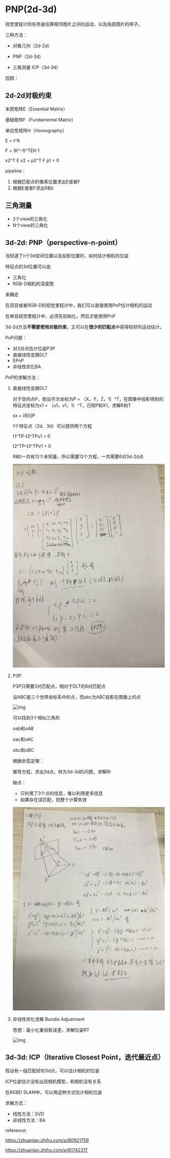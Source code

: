 # PNP(2d-3d)

视觉里程计的任务是估算相邻图片之间的运动，以及局部图片的样子。

三种方法：

- 对极几何（2d-2d）

- PNP（2d-3d）
- 三角测量 ICP（3d-3d）





回顾：

## 2d-2d对极约束

本质矩阵E（Essential Matrix）

基础矩阵F（Fundamental Matrix）

单应性矩阵H（Homography）



E = t^R

F = (K^-1)^TEK-1

x2^T E x2 = p2^T F p1 = 0

pipeline：

1. 根据匹配点的像素位置求出E或者F
2. 根据E或者F求出R和t



## 三角测量

- 2个view的三角化
- N个view的三角化



## 3d-2d: PNP（perspective-n-point）

当知道了n个3d空间位置以及投影位置时，如何估计相机的位姿

特征点的3d位置可以由

- 三角化
- RGB-D相机的深度图

来确定



在双目或者RGB-D的视觉里程计中，我们可以直接使用PnP估计相机的运动

在单目视觉里程计中，必须先初始化，然后才能使用PnP



3d-2d方法**不需要使用对极约束**，又可以在**很少的匹配点**中获得较好的运动估计。

PnP问题：

- 对3对点估计位姿P3P
- 直接线性变换DLT
- EPnP
- 非线性优化BA





PnP的求解方法：

1. 直接线性变换DLT

   对于空间点P，假设齐次坐标为P = （X，Y，Z，1）^T，在图像中投影得到的特征点坐标为x1 = （u1，v1，1）^T，已知P和X1，求解R和T

   sx = [R|t]P

   1个特征点（2d、3d）可以提供两个方程

   t1^TP-t3^TPu1 = 0

   t2^TP-t3^TPv1 = 0

   R和t一共有12个未知量，所以需要12个方程，一共需要6对3d-2d点

   ![pnp_DLT](..\picture\pnp_DLT.png)

   

2. P3P

   P3P只需要3对匹配点，相对于DLT的6对匹配点

   设ABC是三个世界坐标系中的点，而abc为ABC投影在图像上的点

   ![img](https://pic2.zhimg.com/80/v2-4fdf2f8a1366473064c55386e4f0322d_720w.jpg)

   可以找到3个相似三角形

   oab和oAB

   oac和oAC

   obc和oBC

   根据余弦定理：

   推导方程，求出3d点，转为3d-3d的问题，求解Rt

   缺点：

   - 只利用了3个点的信息，难以利用更多信息
   - 如果存在误匹配，则整个计算失效

   ![pnp_P3P](..\picture\pnp_P3P.png)

   

3. 非线性优化求解 Bundle Adjustment

   思想：最小化重投影误差，求解位姿RT

   ![img](https://pic3.zhimg.com/80/v2-5ced963c626a6a5755c63183f656feee_720w.jpg)

   

   





## 3d-3d: ICP（Iterative Closest Point，迭代最近点）

假设有一组匹配好的3d点，可以估计相机的位姿

ICP位姿估计没有出现相机模型，和相机没有关系

在RGBD SLAM中，可以用这种方式估计相机位姿

求解方式：

- 线性方法：SVD
- 非线性方法：BA







reference:

https://zhuanlan.zhihu.com/p/80921759

https://zhuanlan.zhihu.com/p/61742217



